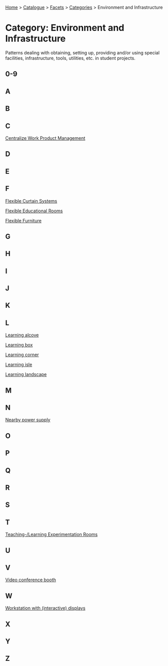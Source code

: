 [Home](../../../README.md) > [Catalogue](../../../Patterns_catalogue.md) > [Facets](../facets.md) > [Categories](categories.md) > Environment and Infrastructure
# Category: Environment and Infrastructure

Patterns dealing with obtaining, setting up, providing and/or using special facilities, infrastructure, tools, utilities, etc. in student projects.

## 0-9

## A

## B

## C
[Centralize Work Product Management](../../Centralize_Work_Product_Management.md)

## D

## E

## F
[Flexible Curtain Systems](../../Flexible_Curtain_Systems.md)

[Flexible Educational Rooms](../../Flexible_Educational_Rooms.md)

[Flexible Furniture](../../Flexible_Furniture.md)

## G

## H

## I

## J

## K

## L
[Learning alcove](../../Learning_alcove.md)

[Learning box](../../Learning_box.md)

[Learning corner](../../Learning_corner.md)

[Learning isle](../../Learning_isle.md)

[Learning landscape](../../Learning_landscape.md)

## M

## N
[Nearby power supply](../../Nearby_power_supply.md)

## O

## P

## Q

## R

## S

## T
[Teaching-/Learning Experimentation Rooms](../../Teaching-Learning_Experimentation_Rooms.md)

## U

## V
[Video conference booth](../../Video_conference_booth.md)

## W
[Workstation with (interactive) displays](../../Workstation_with_interactive_displays.md)

## X

## Y

## Z
